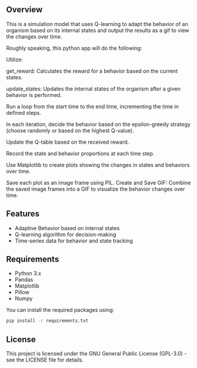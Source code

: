 ## Overview


This is a simulation model that uses Q-learning to adapt the behavior of an organism based on its internal states and output the results as a gif to view the changes over time.

Roughly speaking, this python app will do the following:

Utilize:

get_reward: Calculates the reward for a behavior based on the current states.

update_states: Updates the internal states of the organism after a given behavior is performed.

Run a loop from the start time to the end time, incrementing the time in defined steps.

In each iteration, decide the behavior based on the epsilon-greedy strategy (choose randomly or based on the highest Q-value).

Update the Q-table based on the received reward.

Record the state and behavior proportions at each time step.

Use Matplotlib to create plots showing the changes in states and behaviors over time.

Save each plot as an image frame using PIL. 
Create and Save GIF: Combine the saved image frames into a GIF to visualize the behavior changes over time.


## Features

- Adaptive Behavior based on internal states
- Q-learning algorithm for decision-making
- Time-series data for behavior and state tracking

## Requirements

- Python 3.x
- Pandas
- Matplotlib
- Pillow
- Numpy

You can install the required packages using:

```bash
pip install -r requirements.txt
```

## License

This project is licensed under the GNU General Public License (GPL-3.0) - see the LICENSE file for details.

